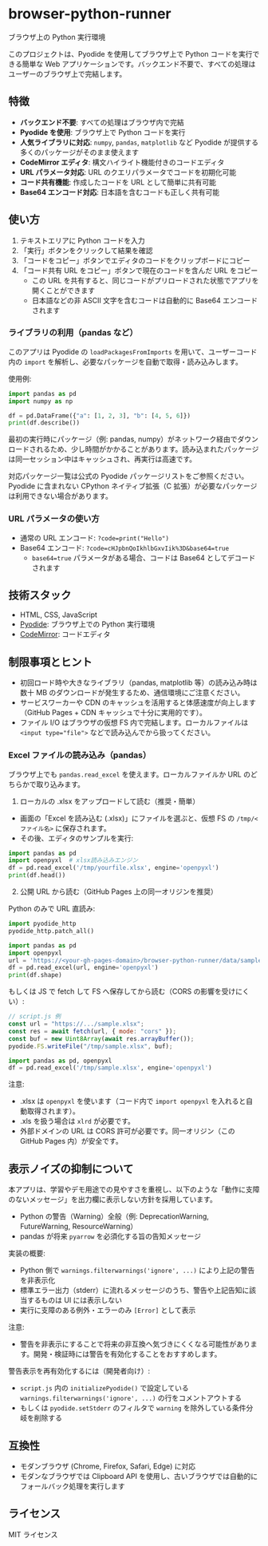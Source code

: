 # browser-python-runner

ブラウザ上の Python 実行環境

このプロジェクトは、Pyodide を使用してブラウザ上で Python コードを実行できる簡単な Web アプリケーションです。バックエンド不要で、すべての処理はユーザーのブラウザ上で完結します。

## 特徴

- **バックエンド不要**: すべての処理はブラウザ内で完結
- **Pyodide を使用**: ブラウザ上で Python コードを実行
- **人気ライブラリに対応**: `numpy`, `pandas`, `matplotlib` など Pyodide が提供する多くのパッケージがそのまま使えます
- **CodeMirror エディタ**: 構文ハイライト機能付きのコードエディタ
- **URL パラメータ対応**: URL のクエリパラメータでコードを初期化可能
- **コード共有機能**: 作成したコードを URL として簡単に共有可能
- **Base64 エンコード対応**: 日本語を含むコードも正しく共有可能

## 使い方

1. テキストエリアに Python コードを入力
2. 「実行」ボタンをクリックして結果を確認
3. 「コードをコピー」ボタンでエディタのコードをクリップボードにコピー
4. 「コード共有 URL をコピー」ボタンで現在のコードを含んだ URL をコピー
   - この URL を共有すると、同じコードがプリロードされた状態でアプリを開くことができます
   - 日本語などの非 ASCII 文字を含むコードは自動的に Base64 エンコードされます

### ライブラリの利用（pandas など）

このアプリは Pyodide の `loadPackagesFromImports` を用いて、ユーザーコード内の `import` を解析し、必要なパッケージを自動で取得・読み込みします。

使用例:

```python
import pandas as pd
import numpy as np

df = pd.DataFrame({"a": [1, 2, 3], "b": [4, 5, 6]})
print(df.describe())
```

最初の実行時にパッケージ（例: pandas, numpy）がネットワーク経由でダウンロードされるため、少し時間がかかることがあります。読み込まれたパッケージは同一セッション中はキャッシュされ、再実行は高速です。

対応パッケージ一覧は公式の Pyodide パッケージリストをご参照ください。Pyodide に含まれない CPython ネイティブ拡張（C 拡張）が必要なパッケージは利用できない場合があります。

### URL パラメータの使い方

- 通常の URL エンコード: `?code=print("Hello")`
- Base64 エンコード: `?code=cHJpbnQoIkhlbGxvIik%3D&base64=true`
  - `base64=true` パラメータがある場合、コードは Base64 としてデコードされます

## 技術スタック

- HTML, CSS, JavaScript
- [Pyodide](https://pyodide.org/): ブラウザ上での Python 実行環境
- [CodeMirror](https://codemirror.net/): コードエディタ

## 制限事項とヒント

- 初回ロード時や大きなライブラリ（pandas, matplotlib 等）の読み込み時は数十 MB のダウンロードが発生するため、通信環境にご注意ください。
- サービスワーカーや CDN のキャッシュを活用すると体感速度が向上します（GitHub Pages + CDN キャッシュで十分に実用的です）。
- ファイル I/O はブラウザの仮想 FS 内で完結します。ローカルファイルは `<input type="file">` などで読み込んでから扱ってください。

### Excel ファイルの読み込み（pandas）

ブラウザ上でも `pandas.read_excel` を使えます。ローカルファイルか URL のどちらかで取り込みます。

1. ローカルの .xlsx をアップロードして読む（推奨・簡単）

- 画面の「Excel を読み込む (.xlsx)」にファイルを選ぶと、仮想 FS の `/tmp/<ファイル名>` に保存されます。
- その後、エディタのサンプルを実行:

```python
import pandas as pd
import openpyxl  # xlsx読み込みエンジン
df = pd.read_excel('/tmp/yourfile.xlsx', engine='openpyxl')
print(df.head())
```

2. 公開 URL から読む（GitHub Pages 上の同一オリジンを推奨）

Python のみで URL 直読み:

```python
import pyodide_http
pyodide_http.patch_all()

import pandas as pd
import openpyxl
url = 'https://<your-gh-pages-domain>/browser-python-runner/data/sample.xlsx'
df = pd.read_excel(url, engine='openpyxl')
print(df.shape)
```

もしくは JS で fetch して FS へ保存してから読む（CORS の影響を受けにくい）:

```javascript
// script.js 例
const url = "https://.../sample.xlsx";
const res = await fetch(url, { mode: "cors" });
const buf = new Uint8Array(await res.arrayBuffer());
pyodide.FS.writeFile("/tmp/sample.xlsx", buf);
```

```python
import pandas as pd, openpyxl
df = pd.read_excel('/tmp/sample.xlsx', engine='openpyxl')
```

注意:

- .xlsx は `openpyxl` を使います（コード内で `import openpyxl` を入れると自動取得されます）。
- .xls を扱う場合は `xlrd` が必要です。
- 外部ドメインの URL は CORS 許可が必要です。同一オリジン（この GitHub Pages 内）が安全です。

## 表示ノイズの抑制について

本アプリは、学習やデモ用途での見やすさを重視し、以下のような「動作に支障のないメッセージ」を出力欄に表示しない方針を採用しています。

- Python の警告（Warning）全般（例: DeprecationWarning, FutureWarning, ResourceWarning）
- pandas が将来 `pyarrow` を必須化する旨の告知メッセージ

実装の概要:

- Python 側で `warnings.filterwarnings('ignore', ...)` により上記の警告を非表示化
- 標準エラー出力（stderr）に流れるメッセージのうち、警告や上記告知に該当するものは UI には表示しない
- 実行に支障のある例外・エラーのみ `[Error]` として表示

注意:

- 警告を非表示にすることで将来の非互換へ気づきにくくなる可能性があります。開発・検証時には警告を有効化することをおすすめします。

警告表示を再有効化するには（開発者向け）:

- `script.js` 内の `initializePyodide()` で設定している `warnings.filterwarnings('ignore', ...)` の行をコメントアウトする
- もしくは `pyodide.setStderr` のフィルタで `warning` を除外している条件分岐を削除する

## 互換性

- モダンブラウザ (Chrome, Firefox, Safari, Edge) に対応
- モダンなブラウザでは Clipboard API を使用し、古いブラウザでは自動的にフォールバック処理を実行します

## ライセンス

MIT ライセンス
